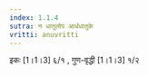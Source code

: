 ```yaml
---
index: 1.1.4
sutra: न धातुलोप आर्धधातुके
vritti: anuvritti
---
```


इकः [1।1।3] ६/१ , गुण-वृद्धी [1।1।3] १/२ 